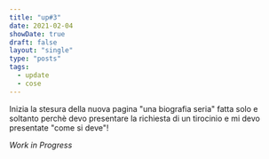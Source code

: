 ```yaml
---
title: "up#3"
date: 2021-02-04
showDate: true
draft: false
layout: "single"
type: "posts"
tags:
  - update
  - cose
---
```


Inizia la stesura della nuova pagina "una biografia seria" fatta solo e soltanto perchè devo presentare la richiesta di un tirocinio e mi devo presentate "come si deve"!

_Work in Progress_
